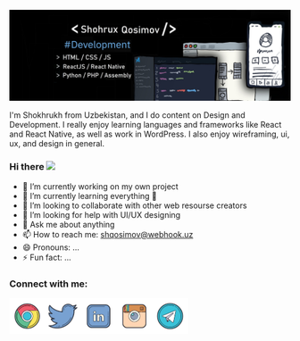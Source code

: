 

<!--
**shqosimov/shqosimov** is a ✨ _special_ ✨ repository because its `README.md` (this file) appears on your GitHub profile.
Here are some ideas to get you started:
-->

![Dev](https://github.com/shqosimov/shqosimov/blob/main/fork.jpg)

I'm Shokhrukh from Uzbekistan, and I do content on Design and Development. I really enjoy learning languages and frameworks like React and React Native, as well as work in WordPress. I also enjoy wireframing, ui, ux, and design in general. 

### Hi there <img src="https://media.giphy.com/media/hvRJCLFzcasrR4ia7z/giphy.gif" width="25px">
- 🔭 I’m currently working on my own project
- 🌱 I’m currently learning everything 🤣
- 👯 I’m looking to collaborate with other web resourse creators
- 🤔 I’m looking for help with UI/UX designing
- 💬 Ask me about anything
- 📫 How to reach me: shqosimov@webhook.uz
- 😄 Pronouns: ...
- ⚡ Fun fact: ...

### Connect with me:

[<img align="left" alt="shqosimov | Website"   width="64px" src="https://github.com/shqosimov/shqosimov/blob/main/plasticine/icons8-chrome-2048.png" />][website]
[<img align="left" alt="shqosimov | Twitter"   width="64px" src="https://github.com/shqosimov/shqosimov/blob/main/plasticine/icons8-twitter-2048.png" />][twitter]
[<img align="left" alt="shqosimov | LinkedIn"  width="64px" src="https://github.com/shqosimov/shqosimov/blob/main/plasticine/icons8-linkedin-2048.png" />][linkedin]
[<img align="left" alt="shqosimov | Instagram" width="64px" src="https://github.com/shqosimov/shqosimov/blob/main/plasticine/icons8-instagram-old-2048.png" />][instagram]
[<img align="left" alt="shqosimov | Telegram"  width="64px" src="https://github.com/shqosimov/shqosimov/blob/main/plasticine/icons8-telegram-app-2048.png" />][telegram]

[website]: https://webhook.uz
[twitter]: https://twitter.com/shqosimov
[instagram]: https://instagram.com/mark_5.inc
[linkedin]: https://linkedin.com/in/shqosimov
[telegram]: https://t.me/shqosimov


<br />
